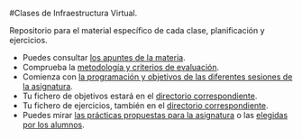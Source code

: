 #Clases de Infraestructura Virtual.


Repositorio para el material específico de cada clase, planificación y ejercicios. 

* Puedes consultar [los apuntes de la materia](http://jj.github.io/IV).
* Comprueba la [metodología y criterios de evaluación](Metodología_y_criterios_de_evaluación.md).
* Comienza con [la programación y objetivos de las diferentes sesiones de la asignatura](sesiones/README.md).
* Tu fichero de objetivos estará en el [directorio correspondiente](objetivos/README.md).
* Tu fichero de ejercicios, también en el [directorio correspondiente](ejercicios/README.md).
* Puedes mirar [las prácticas propuestas para la asignatura](practicas_propuestas.md) o las [elegidas por los alumnos](practicas/1.md).





